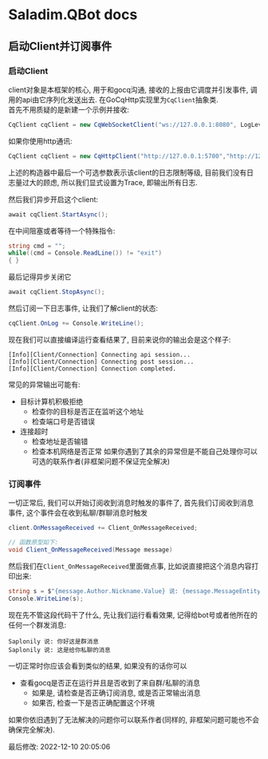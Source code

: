 # Saladim.QBot docs

## 启动Client并订阅事件

### 启动Client

client对象是本框架的核心, 用于和gocq沟通, 接收的上报由它调度并引发事件, 调用的api由它序列化发送出去. 在GoCqHttp实现里为`CqClient`抽象类.  
首先不用质疑的是新建一个示例并接收:
```cs
CqClient cqClient = new CqWebSocketClient("ws://127.0.0.1:8080", LogLevel.Trace);
```
如果你使用http通讯:
```cs
CqClient cqClient = new CqHttpClient("http://127.0.0.1:5700","http://127.0.0.1:5701", LogLevel.Trace);
```

上述的构造器中最后一个可选参数表示该client的日志限制等级, 目前我们没有日志量过大的顾虑, 所以我们显式设置为Trace, 即输出所有日志.

然后我们异步开启这个client:
```cs
await cqClient.StartAsync();
```
在中间阻塞或者等待一个特殊指令:
```cs
string cmd = "";
while((cmd = Console.ReadLine()) != "exit")
{ }
```
最后记得异步关闭它
```cs
await cqClient.StopAsync();
```
然后订阅一下日志事件, 让我们了解client的状态:
```cs
cqClient.OnLog += Console.WriteLine();
```
现在我们可以直接编译运行查看结果了, 目前来说你的输出会是这个样子:
```log
[Info][Client/Connection] Connecting api session...
[Info][Client/Connection] Connecting post session...
[Info][Client/Connection] Connection completed.
```
常见的异常输出可能有:
- 目标计算机积极拒绝
    - 检查你的目标是否正在监听这个地址
    - 检查端口号是否错误
- 连接超时
    - 检查地址是否输错
    - 检查本机网络是否正常
如果你遇到了其余的异常但是不能自己处理你可以可选的联系作者(非框架问题不保证完全解决)

### 订阅事件

一切正常后, 我们可以开始订阅收到消息时触发的事件了, 
首先我们订阅收到消息事件, 这个事件会在收到私聊/群聊消息时触发
```cs
client.OnMessageReceived += Client_OnMessageReceived;

// 函数原型如下:
void Client_OnMessageReceived(Message message)
```
然后我们在`Client_OnMessageReceived`里面做点事, 比如说直接把这个消息内容打印出来:
```cs
string s = $"{message.Author.Nickname.Value} 说: {message.MessageEntity.RawString}";
Console.WriteLine(s);
```
现在先不管这段代码干了什么, 先让我们运行看看效果, 记得给bot号或者他所在的任何一个群发消息:
```log
Saplonily 说: 你好这是群消息
Saplonily 说: 这是给你私聊的消息
```
一切正常时你应该会看到类似的结果, 如果没有的话你可以
- 查看gocq是否正在运行并且是否收到了来自群/私聊的消息
    - 如果是, 请检查是否正确订阅消息, 或是否正常输出消息
    - 如果否, 检查一下是否正确配置这个环境

如果你依旧遇到了无法解决的问题你可以联系作者(同样的, 非框架问题可能也不会确保完全解决).

最后修改: 2022-12-10 20:05:06